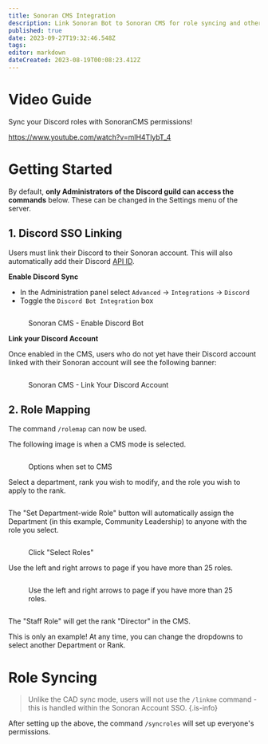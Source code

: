 ```yaml
---
title: Sonoran CMS Integration
description: Link Sonoran Bot to Sonoran CMS for role syncing and other handy features!
published: true
date: 2023-09-27T19:32:46.548Z
tags: 
editor: markdown
dateCreated: 2023-08-19T00:08:23.412Z
---
```


# Video Guide

Sync your Discord roles with SonoranCMS permissions!

https://www.youtube.com/watch?v=mlH4TlybT_4

# Getting Started <a href="#getting-started" id="getting-started"></a>

By default, **only Administrators of the Discord guild can access the commands** below. These can be changed in the Settings menu of the server.

## 1. Discord SSO Linking <a href="#1.-discord-sso-linking" id="1.-discord-sso-linking"></a>

Users must link their Discord to their Sonoran account. This will also automatically add their Discord [API ID](https://info.sonorancms.com/developer-api-documentation/api-integration/getting-started/api-id-system).

**Enable Discord Sync**

* In the Administration panel select `Advanced` -> `Integrations` -> `Discord`
* Toggle the `Discord Bot Integration` box

<figure><img src="https://1004916355-files.gitbook.io/~/files/v0/b/gitbook-x-prod.appspot.com/o/spaces%2F-MdBOa9OFjtdqw9FdXli%2Fuploads%2FzxvTfLFdaeS9Gs1NVvt5%2FCMS_DiscodIntegrationCircle.png?alt=media&#x26;token=3f9bd71d-098e-47e9-a5cd-6ba0943a6334" alt=""><figcaption><p>Sonoran CMS - Enable Discord Bot</p></figcaption></figure>

**Link your Discord Account**

Once enabled in the CMS, users who do not yet have their Discord account linked with their Sonoran account will see the following banner:

<figure><img src="https://1004916355-files.gitbook.io/~/files/v0/b/gitbook-x-prod.appspot.com/o/spaces%2F-MdBOa9OFjtdqw9FdXli%2Fuploads%2FvuBlorebVznW98h1ebyK%2FScreen%20Shot%202023-01-08%20at%2012.04.00%20PM.png?alt=media&#x26;token=2a1b84bb-e963-4b18-9b16-a13970ed0603" alt=""><figcaption><p>Sonoran CMS - Link Your Discord Account​</p></figcaption></figure>

## 2. Role Mapping <a href="#2.-role-mapping" id="2.-role-mapping"></a>

The command `/rolemap` can now be used.

The following image is when a CMS mode is selected.

<figure><img src="https://1004916355-files.gitbook.io/~/files/v0/b/gitbook-x-prod.appspot.com/o/spaces%2F-MdBOa9OFjtdqw9FdXli%2Fuploads%2FyLHpmpmWQSVsGbqEUlsX%2FScreenshot_5.png?alt=media&#x26;token=8a6a322f-ab7f-4ad2-9c91-ee24e05fee17" alt=""><figcaption><p>Options when set to CMS</p></figcaption></figure>

Select a department, rank you wish to modify, and the role you wish to apply to the rank.

<figure><img src="https://1004916355-files.gitbook.io/~/files/v0/b/gitbook-x-prod.appspot.com/o/spaces%2F-MdBOa9OFjtdqw9FdXli%2Fuploads%2FE4hxs6VNQbxUpj63flcA%2FScreenshot_6.png?alt=media&#x26;token=cc6b1c94-f258-4649-9131-b85b4362dd9c" alt=""><figcaption></figcaption></figure>

The "Set Department-wide Role" button will automatically assign the Department (in this example, Community Leadership) to anyone with the role you select.

<figure><img src="https://1004916355-files.gitbook.io/~/files/v0/b/gitbook-x-prod.appspot.com/o/spaces%2F-MdBOa9OFjtdqw9FdXli%2Fuploads%2FF7XkBI6psusjcRz5Kf3S%2FScreenshot_7.png?alt=media&#x26;token=cab4d47d-bee4-4141-a38f-e03e48be9d80" alt=""><figcaption><p>Click "Select Roles"</p></figcaption></figure>

Use the left and right arrows to page if you have more than 25 roles.

<figure><img src="https://1004916355-files.gitbook.io/~/files/v0/b/gitbook-x-prod.appspot.com/o/spaces%2F-MdBOa9OFjtdqw9FdXli%2Fuploads%2Fwv61embWIghD3fquhlh9%2FScreenshot_12.png?alt=media&#x26;token=cfe5563e-7135-4393-b336-85279addcaf5" alt=""><figcaption><p>Use the left and right arrows to page if you have more than 25 roles.</p></figcaption></figure>

<figure><img src="https://1004916355-files.gitbook.io/~/files/v0/b/gitbook-x-prod.appspot.com/o/spaces%2F-MdBOa9OFjtdqw9FdXli%2Fuploads%2F7qnoP8tV0c9NbTjmOQ72%2FScreenshot_8.png?alt=media&#x26;token=5dcdf53e-0da7-4bda-85c1-45f7774a8e29" alt=""><figcaption></figcaption></figure>

The "Staff Role" will get the rank "Director" in the CMS.

This is only an example! At any time, you can change the dropdowns to select another Department or Rank.

# Role Syncing <a href="#role-syncing" id="role-syncing"></a>

> Unlike the CAD sync mode, users will not use the `/linkme` command - this is handled within the Sonoran Account SSO.
{.is-info}

After setting up the above, the command `/syncroles` will set up everyone's permissions.
